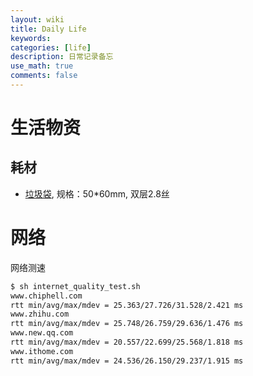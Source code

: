 ```yaml
---
layout: wiki
title: Daily Life
keywords: 
categories: [life]
description: 日常记录备忘
use_math: true
comments: false
---
```


# 生活物资

## 耗材

- [垃圾袋](https://item.taobao.com/item.htm?spm=a1z09.2.0.0.5c582e8dPoOgWM&id=577166101967&_u=41o2q4l7933e), 规格：50\*60mm, 双层2.8丝


# 网络

网络测速

```bash
$ sh internet_quality_test.sh
www.chiphell.com
rtt min/avg/max/mdev = 25.363/27.726/31.528/2.421 ms
www.zhihu.com
rtt min/avg/max/mdev = 25.748/26.759/29.636/1.476 ms
www.new.qq.com
rtt min/avg/max/mdev = 20.557/22.699/25.568/1.818 ms
www.ithome.com
rtt min/avg/max/mdev = 24.536/26.150/29.237/1.915 ms
```
